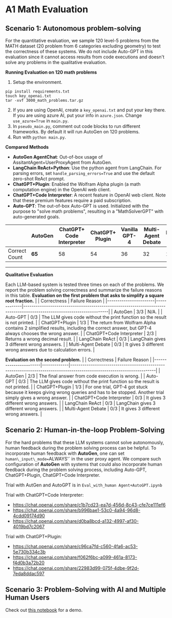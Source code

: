 # A1 Math Evaluation


## Scenario 1:  Autonomous problem-solving
For the quantitative evaluation, we sample 120 level-5 problems from the MATH dataset (20 problem from 6 categories excluding geometry) to test the correctness of these systems. We do not include Auto-GPT in this evaluation since it cannot access results from code executions and doesn't solve any problems in the qualitative evaluation.

**Running Evaluation on 120 math problems**
1. Setup the environment.
```
pip install requirements.txt
touch key_openai.txt
tar -xvf 3000_math_problems.tar.gz
```
2.  If you are using OpenAI, create a `key_openai.txt` and put your key there. If you are using azure AI, put your info in `azure.json`. Change `use_azure=True` in `main.py`.
3. In `pseudo_main.py`, comment out code blocks to run different frameworks. By default it will run AutoGen on 120 problems.
4. Run with `python main.py`.


**Compared Methods**
- **AutoGen AgentChat**: Out-of-box usage of AssitantAgent+UserProxyAgent from AutoGen.
- **LangChain ReAct+Python**: Use the python agent from LangChain. For parsing errors, set `handle_parsing_errors=True` and use the default zero-shot ReAct prompt.
- **ChatGPT+Plugin**: Enabled the Wolfram Alpha plugin (a math computation engine) in the OpenAI web client.
- **ChatGPT+Code Interpreter**: A recent feature in OpenAI web client. Note that these premium features require a paid subscription.
- **Auto-GPT**: The out-of-box Auto-GPT is used. Initialized with the purpose to "solve math problems", resulting in a "MathSolverGPT" with auto-generated goals.

|                | AutoGen | ChatGPT+ Code Interpreter | ChatGPT+ Plugin | Vanilla GPT-4 | Multi-Agent Debate | LangChain ReAct |
|----------------|----------|---------------------------|-----------------|---------------|--------------------|-----------------|
| Correct Count  | **65**   | 58                        | 54              | 36            | 32                 | 28              |

----------
**Qualitative Evaluation**

Each LLM-based system is tested three times on each of the problems. We report the problem solving correctness and summarize the failure reasons in this table.
**Evaluation on the first problem that asks to simplify a square root fraction.**
|                       | Correctness | Failure Reason                                                                                                        |
|-----------------------|-------------|-----------------------------------------------------------------------------------------------------------------------|
| AutoGen           | 3/3         | N/A.                                                                                                                  |
| Auto-GPT              | 0/3         | The LLM gives code without the print function so the result is not printed.                                           |
| ChatGPT+Plugin        | 1/3         | The return from Wolfram Alpha contains 2 simplified results, including the correct answer, but GPT-4 always chooses the wrong answer. |
| ChatGPT+Code Interpreter | 2/3      | Returns a wrong decimal result.                                                                                       |
| LangChain ReAct       | 0/3         | LangChain gives 3 different wrong answers.                                                                            |
| Multi-Agent Debate    | 0/3         | It gives 3 different wrong answers due to calculation errors.                                                         |


**Evaluation on the second problem.**
|                       | Correctness | Failure Reason                                                                                                        |
|-----------------------|-------------|-----------------------------------------------------------------------------------------------------------------------|
| AutoGen              | 2/3         | The final answer from code execution is wrong.                                                                       |
| Auto-GPT              | 0/3         | The LLM gives code without the print function so the result is not printed.                                           |
| ChatGPT+Plugin        | 1/3         | For one trial, GPT-4 got stuck because it keeps giving wrong queries and has to be stopped. Another trial simply gives a wrong answer. |
| ChatGPT+Code Interpreter | 0/3      | It gives 3 different wrong answers.                                                                                   |
| LangChain ReAct       | 0/3         | LangChain gives 3 different wrong answers.                                                                            |
| Multi-Agent Debate    | 0/3         | It gives 3 different wrong answers.                                                                                   |




## Scenario 2:  Human-in-the-loop Problem-Solving

For the hard problems that these LLM systems cannot solve autonomously, human feedback during the problem solving process can be helpful.
To incorporate human feedback with **AutoGen**, one can set `human\_input\_mode=`ALWAYS'` in the user proxy agent.
We compare such configuration of **AutoGen** with systems that could also incorporate human feedback during the problem solving process, including Auto-GPT, ChatGPT+Plugin, ChatGPT+Code Interpreter.

Trial with AutGen and AutoGPT is in `Eval_with_human Agent+AutoGPT.ipynb`

Trial with ChatGPT+Code Interpreter:
- https://chat.openai.com/share/c1b7cd23-ea7d-456d-8c43-cfe7ce111ef6
- https://chat.openai.com/share/b996bae1-53c0-4a94-96d8-4cdd09174d90
- https://chat.openai.com/share/d0ba8bcd-a132-4997-af30-4019bd7c2067

Trial with ChatGPT+Plugin:
- https://chat.openai.com/share/c96ca7fd-c560-4fa6-ac53-5e730b334c3b
- https://chat.openai.com/share/f062f6bc-a099-461a-8173-f4d0b3a72b20
- https://chat.openai.com/share/22983d99-075f-4dbe-9f2d-7eda8ddac597

## Scenario 3: Problem-Solving with AI and Multiple Human Users

Check out [this notebook](../../notebook/agentchat_two_users.ipynb) for a demo.
